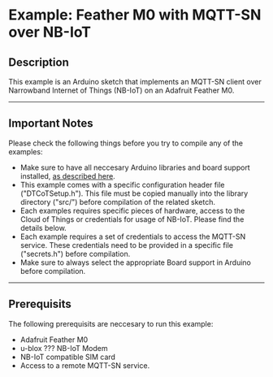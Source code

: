 # Example: Feather M0 with MQTT-SN over NB-IoT

## Description
This example is an Arduino sketch that implements an MQTT-SN client over Narrowband Internet of Things (NB-IoT) on an Adafruit Feather M0.

-------------------------------------------------------------------------------
## Important Notes
Please check the following things before you try to compile any of the examples:
* Make sure to have all neccesary Arduino libraries and board support installed, [as described here](../../mainpage.md).
* This example comes with a specific configuration header file ("DTCoTSetup.h"). This file must be copied manually into the library directory ("src/") before compilation of the related sketch.
* Each examples requires specific pieces of hardware, access to the Cloud of Things or credentials for usage of NB-IoT. Please find the details below.
* Each example requires a set of credentials to access the MQTT-SN service. These credentials need to be provided in a specific file ("secrets.h") before compilation.
* Make sure to always select the appropriate Board support in Arduino before compilation.

-------------------------------------------------------------------------------
## Prerequisits

The following prerequisits are neccesary to run this example:
* Adafruit Feather M0
* u-blox ??? NB-IoT Modem
* NB-IoT compatible SIM card
* Access to a remote MQTT-SN service.
